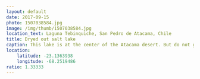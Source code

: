 ```yaml
---
layout: default
date: 2017-09-15
photo: 1507038584.jpg
image: /img/thumb/1507038584.jpg
location_text: Laguna Tebinquiche, San Pedro de Atacama, Chile
title: Dryed out salt lake
caption: This lake is at the center of the Atacama desert. But do not get it wrong, it is very dry and desertic next to it. Millions of years ago this region was a giant salt water lake that have dryed out. Now the ground is mainly composed by minerals and coral fossils.<br />Reversed picture!
location:
    latitude: -23.1363938
    longitude: -68.2519486
ratio: 1.33333
---
```

